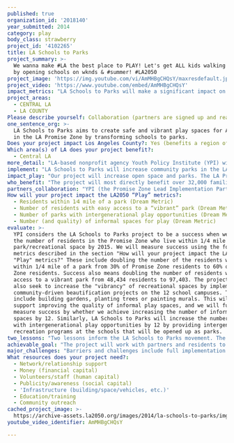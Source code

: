 ```yaml
---
published: true
organization_id: '2018140'
year_submitted: 2014
category: play
body_class: strawberry
project_id: '4102265'
title: LA Schools to Parks
project_summary: >-
  We wanna make #LA the best place to PLAY! Let's get ALL kids walking to parks
  by opening schools on wknds & #summer! #LA2050 
project_image: 'https://img.youtube.com/vi/AmMHBgCHQsY/maxresdefault.jpg'
project_video: 'https://www.youtube.com/embed/AmMHBgCHQsY'
impact_metrics: "LA Schools to Parks will make a significant impact on four of the above metrics, helping to move the needle on providing Angelenos with safe, vibrant spaces for recreation. We will work with schools to open up their campuses on the weekends and during summer to serve as additional recreational park spaces.\r\n\r\nLA Schools to Parks will increase the number of residents within 1/4 mile of a park from the current number of 48,434 residents (30% of Promise Zone residents) to 97,403 (60% of Promise Zone residents). This more than doubles the number of residents who live within 1/4 mile of a park by 2015. We consider 1/4 mile to be easy access to a vibrant park, so LA Schools to Parks will impact the metric of number of residents with easy access to a vibrant park by increasing it from 48,434 residents to 97,403 residents by 2015. \r\n\r\nLA Schools to Parks will leverage funding and services provided by YPI, LAUSD, and the City of LA's Rec and Parks Departments to increase the number of parks with intergenerational play opportunities. We will impact this metric by increasing the number of parks with such opportunities by 12. YPI's Promise Neighborhood schools already have federal funding to support intergenerational play opportunities by providing staffing, equipment, and services. Intergenerational play opportunities will be designed using Generations United's \"Tried and True: A Guide to Successful Intergenerational Activities at Shared Site Programs.\" Schools near City Rec Centers can leverage staff, equipment, and programs to provide these opportunities as well. And YPI will engage the Promise Zone's 80+ partners to provide intergenerational play opportunities at the remaining schools. \r\n\r\nLA Schools to Parks will impact the metric for number of informal spaces for play by increasing it by 12 spaces in the Promise Zone. In addition to the intergenerational play opportunities the project will offer, the 12 new school/parks will also be open for informal play opportunities for Promise Zone residents.\r\n"
project_areas:
  - CENTRAL LA
  - LA COUNTY
Please describe yourself: Collaboration (partners are signed up and ready to hit the ground running!)
one_sentence_org: >-
  LA Schools to Parks aims to create safe and vibrant play spaces for Angelinos
  in the LA Promise Zone by transforming schools to parks.
Does your project impact Los Angeles County?: Yes (benefits a region of LA County)
Which area(s) of LA does your project benefit?:
  - Central LA
more_detail: "LA-based nonprofit agency Youth Policy Institute (YPI) will create safe and vibrant play spaces for Angelinos. The LA Promise Zone lacks parks and green space. The solution? Leverage partnerships and community involvement to transform public schools into parks, open to residents and families on weekends and the summer. \r\n\r\nPresident Obama designated part of Central LA a \"Promise Zone\" in early 2014, an initiative to revitalize struggling communities. LA's Promise Zone encompasses LA’s densest communities including Hollywood, East Hollywood, Thai Town, Little Armenia, Koreatown, and Pico Union/Westlake. LA Schools to Parks supports Promise Zone goals and one of Mayor Garcetti's top priorities - ensure that all residents can walk to a park.  \r\n"
implement: "LA Schools to Parks will increase community parks in the LA Promise Zone by working with schools to open their outdoor recreation space to the community on weekends and in summer. Currently only 30% of Zone residents live within 1/4 mile walk to a park. The goal of LA Schools to Parks is to double this within one year, so that 60% of residents live within 1/4 mile walk to a park and can enjoy recreation, exercise and play. \r\n\r\nOur project will open schools on weekends and in the summer for residents, while offering recreation programs in the parks through partnerships with community groups, the City of LA Recreation and Parks, and LAUSD. Our analysis of existing parks in the Promise Zone shows that transforming just 12 schools into parks would double the percentage of residents within 1/4 mile of a park to 60% of residents. To accomplish this, we partner with residents and school leaders in neighborhood visioning sessions in the first six months of the grant to finalize school locations and identify recreation and play activities that should be offered at each park. Then we will solidify agreements with the District and schools, recruit partners to offer activities and open the parks for public use.\r\n\r\nLA Schools to Parks is part of both the Promise Zone and the Promise Neighborhood, which is exciting because these programs will bring existing fitness/recreation activities and coordination with broader neighborhood revitalization efforts in this community. \r\nIn January 2014 President Obama announced that Los Angeles had received one of only five Promise Zone designations, with the goal of revitalizing high-poverty communities through potential tax incentives and receiving extra points on federal grant applications for funding. The LA Promise Zone has over 80 public and private partners, with YPI as the Lead Implementation Partner.  YPI is also Lead Agency for the LA Promise Neighborhood (LAPN) in the Hollywood area of the Zone. LAPN in Hollywood is working with seven schools to provide a continuum of cradle to college and career services to help students graduate high school college and career ready. Four of these campuses are strong candidates for transforming into weekend/summer parks, as YPI's existing funding will provide recreation activities at these times. All of these resources will help us achieve our goal of opening up 12 more parks and helping LA residents to be healthy and play in safe spaces. \r\n"
impact_play: "Our project will increase open space and parks. The LA Promise Zone in Central Los Angeles is one of the densest communities in the City, but has little green space and few options for play. Over 70% of Zone residents do not live within 1/4 mile of a park. Los Angeles is the most “park poor” of major cities in the United States. While Los Angeles has 9.1 acres of park per 1,000 residents (compared to 4.6 acres per 1,000 for New York), parks are less equitably distributed in LA. The vast majority of children in New York (91%) and Boston (97%) live within walking distance of a park, compared to only 33% in LA (The Trust for Public Land, No Place to Play, 2004). The LA Promise Zone has even fewer park spaces, with only 30% of residents living within walking distance of a park, demonstrating a great need for additional parks and recreation spaces that will help make LA the best place to play today.\r\n\r\nLA Schools to Parks will address this by opening up more recreational spaces within walking distance of residents for play, recreation, and community involvement. LA Mayor Eric Garcetti has a goal that every resident should be able to walk to a park. Given the lack of affordable properties in central LA, YPI offers a feasible way to accomplish this goal - opening school playgrounds on the weekends and during the summer, rather than trying to develop and open expensive new parks. LA Schools to Parks will work to double the number of residents within walking distance of a recreational space and park by 2015. In addition, LA Schools to Parks will fundraise and work with schools long term to convert any concrete recreational spaces into increased green space.\r\n\r\nBy 2050, the City of Los Angeles will be able to leverage the success of LA Schools to Parks to meet Mayor Garcetti’s goal. The Promise Zone, with its partnerships, defined collaborative structure, and ongoing initiatives, offers the ideal laboratory to implement LA Schools to Parks. The success here will provide the springboard needed to extend this model of cooperation and grassroots change to the entire City, so that by 2050, over 90% of residents will be within walking distance to a park, and Los Angeles will be known among large cities for its extensive -- and equitable -- reach of open space and parks.\r\n"
who_benefit: "The project will most directly benefit over 32,000 families currently living in the Promise Zone, the majority of whom lack access to parks and open space within walking distance. 70% of Promise Zone residents (113,082) do not live within 1/4 mile of a park, which reflects the inequitable distribution of parks and open space in the City of Los Angeles. These residents are expected to use the new parks and will most directly benefit from the project.\r\n\r\nThe Promise Zone in Central Los Angeles is home to 161,516 residents. These residents are the direct beneficiaries of the LA Schools to Parks project. Promise Zone residents experience high levels of need and are very diverse, as demonstrated by the following characteristics. \r\n\r\n19.5% are youth under the age of 18, and 6.2% are under the age of 5. \r\n\r\n71% are between 18-64 years of age, and 9.6% are senior citizens age 65 and older. \r\n\r\n57.7% are Hispanic, with the remainder classified as White, Asian, and African American. \r\n\r\nA significant percentage of residents who will benefit from the new parks are low income. 34.9% are below the poverty line, a much higher percentage than for Los Angeles as a whole (20.2%). 72.8% of households in the Promise Zone make less than $50,000 per year (compared to 42% of households in California). (American Community Survey (ACS) 2007-11 and 2008-12).\r\n\r\nCritically, only 7.6% of housing in the Promise Zone are single family homes, while 90.3% are apartment complexes that typically lack a backyard for play or recreation (compared to 28.3% of all California housing being apartments) (ACS 2008-12). The need for parks and open space is particularly critical for families in the Promise Zone, which, as discussed earlier, live in one of the densest communities in Los Angeles. Moreover, this part of LA is located at a significant distance from most of the larger park systems that Los Angeles has to offer, such as the Santa Monica Mountains National Recreation Area or Angeles National Forest.\r\n"
partners_collaboration: "YPI (the Promise Zone Lead Implementation Partner and Lead Agency for the LA Promise Neighborhood) works with the City of Los Angeles, the Lead Agency for the Promise Zone and a confirmed partner. The City of LA will leverage services provided by LA Recreation and Parks for newly created parks, including arts and sports offered at Recreation Centers, Summer Night Lights (a program that provides after-dark recreational and jobs for youth in City parks during summer), and intergenerational programs.\r\n\r\nThe LA Unified School District is a partner and working with the City and YPI to transform Promise Zone schools into full-fledged community schools to support academic achievement and family stability. They have worked with People for Parks to establish a Memorandum of Understanding to streamline creation of new parks at schools, while the LAUSD School Police will partner to support safety in the parks.\r\n\r\nPeople for Parks LA is a partner and works to create Community-School Parks that offer open space and grass with recreational activities in LAUSD schools. They offer a grassroots incubator training program and a Fast Track Permit Process with the school district.\r\n\r\nThe Trust for Public Land is committed to support YPI and the City while building on similar programs like the NYC Schoolyards to Playgrounds Initiative, which has designed and built over 180 green playgrounds since 1996. The Trust for Public Land is a founding partner in the Promise Zone and works to lead park and open space development in the Zone. \r\n\r\nThree major factors critical to success include involvement and buy-in of residents. Without this, this project cannot and will not happen. They will participate through neighborhood visioning, incubator training, and volunteering to ensure that parks are great locations for fun and play. Secondly, involvement of partners is vital. Without effective buy-in of the City of LA and the Recreation and Parks Department, and the support of LAUSD and schools, the project will not succeed. Finally, best practices offered by YPI and partners in opening schools as public parks and in providing collaborative services for residents are critical- this includes experience YPI has in building community involvement, experience People for Parks has in opening schools and parks, and components already in place to make this happen- Fast Track permitting, approval procedures, and services provided by the City in the Recreation and Parks Department.\r\n"
How will your project impact the LA2050 “Play” metrics?:
  - Residents within 1⁄4 mile of a park (Dream Metric)
  - Number of residents with easy access to a “vibrant” park (Dream Metric)
  - Number of parks with intergenerational play opportunities (Dream Metric)
  - Number (and quality) of informal spaces for play (Dream Metric)
evaluate: >-
  YPI considers the LA Schools to Parks project to be a success when we double
  the number of residents in the Promise Zone who live within 1/4 mile of a
  park/recreational space by 2015. We will measure success using the four
  metrics described in the section "How will your project impact the LA 2050
  "Play" metrics?" These include doubling the number of the residents who live
  within 1/4 mile of a park from 30% of Promise Zone residents to 60% of Promise
  Zone residents. Success also means doubling the number of residents with easy
  access to a vibrant park from 48,434 residents to 97,403. The project will
  also seek to increase the "vibrancy" of recreational spaces by implementing
  community-driven beautification projects on the 12 school campuses. These may
  include building gardens, planting trees or painting murals. This will also
  support improving the quality of informal play spaces, and we will further
  measure success by whether we achieve increasing the number of informal play
  spaces by 12. Similarly, LA Schools to Parks will increase the number of parks
  with intergenerational play opportunities by 12 by providing intergenerational
  recreation programs at the schools that will be opened up as parks.
two_lessons: "Two lessons inform the LA Schools to Parks movement. The first is the critical importance of collaboration and partnerships to make projects of this type succeed. The recruitment and involvement of stakeholders are a vital part of defining and examining available options and services when developing parks and resources implemented through a neighborhood visioning process. In this way, the new parks will reflect needs and interests of residents and the neighborhood which will contribute to their long-term sustainability. Each school transformed into a park needs to engender strong support from the community. The best way to do this is to make sure that residents take a leading role in the design and implementation of services and programs. YPI and partners such as People for Parks have strong experience in working with residents to reflect bottom up change. In Promise Neighborhoods planning, for example, YPI worked with residents to define needed services through 3,444 completed surveys, 29 focus groups, 27 work groups, and 22 asset mapping walks, while People for Parks has successfully opened three LAUSD schools as community parks to date.\r\n\r\nThe second critical lesson is to look for solutions in the materials and services already available. The lack of parks and open space within Los Angeles and the Promise Zone in particular reflects urban realities that have seen the densest communities of the city- those that have also the highest concentration of children- become communities with the least number of parks and green spaces. Putting brand new parks in these communities is a challenging endeavor due to lack of available space and the high cost of purchasing land. YPI and the Promise Zone have addressed this in two ways. We are working with the community to use existing open space in public areas that is available and can be used- in the schools. These locations are often considered the safest in their neighborhoods, and are well known to residents. In the second, the City of Los Angeles is working in the Zone with partners such as the Trust for Public Land to establish ‘pocket parks’ in parts of the Promise Zone (particularly in the northeast) that lack schools that can become parks. In this way, the Promise Zone seeks to further expand the LA2050 metric of residents living within a ¼ of a mile from a park.\r\n"
achievable_goal: "The project will work with partners and residents to move the number of residents within 1/4 mile from a park from its current 30% to 60%. The first six months will be a planning phase to select and open target schools. A strong component will be consideration of LA Promise Neighborhood schools as potential sites, given multiple programs and services already offered at schools and their status as \"Full-Service Community Schools\" with existing YPI staff to support park services.\r\n\r\nLA Schools to Parks will use Promotoras (trusted community residents) to lead ten community visioning workshops and selection of 12 schools in the Zone. Community workshops and visioning sessions offered at schools will present mapping and data of existing parks and open space. This will demonstrate options and selection criteria to pick schools that are within walking distance of the largest number of residents. Consideration will include the fact that existing parks lie on or outside the boundaries of the Zone, leaving interior portions of the Zone most in need of parks.\r\n\r\nWorkshops and visioning sessions will include asset mapping walks around schools, presentations by school staff, as well as City of LA Recreation and Parks staff regarding programs to be offered at new parks. Residents and staff will work to define needs of each park: what informal areas can be open to the public? How can we develop formal parks with structured play and intergenerational activities with a partnership with City of LA Recreation and Parks? What beautification and community service activities can be provided? Promotoras working with the project manager will guide residents through data and obtain feedback. At the same time, YPI and People for Parks will work with LAUSD in the Fast Track Permit Process to add selected schools to the existing MOU already established with the school district.\r\n\r\nIn the second six months, schools selected in the visioning process will be open and publicized. Schools will be opened as parks first on Saturdays, and then extending to Sundays and summers. YPI and partners will work with the District to handle logistical requirements related to operation of public parks, and provide additional private support for maintenance. The project manager will coordinate with local City of LA Recreation Centers to provide structured activities and recreational opportunities on selected parks, and lead beautification and community services provided by volunteers at all sites.\r\n"
major_challenges: "Barriers and challenges include full implementation and maintenance of services at each school to ensure growing park use. This will require funding to cover custodial services to ensure school campuses remain clean and usable during both school and park hours. Additional support is needed at structured parks to provide formal programs and intergenerational activities. YPI will seek support from private funders for this. This is particularly important when implementing structural changes to schools that become parks, such as turning pavement and concrete into grass fields for recreational use. Funding sources locally and broadly to be solicited include City of LA Neighborhood Councils, the 50 Parks Initiative, Safe Routes and community development funds, school district bond measures and the LAUSD SEEDS program, as well as federal funding for which the LA Promise Zone will use its designation to receive preference.\r\n\r\nAnother challenge will be safety in parks. Crime in the LA Promise Zone is high (according to U.S. Census data, in 2012 the Zone’s violent crime rate was 1.49 times the Citywide rate) and it is vital that residents and families using parks feel safe. This concern is supported by our use of public schools as parks, as schools are often seen by residents as an island of safety in neighborhoods. YPI will coordinate efforts and oversight of parks working with the LAUSD School Police. YPI and partners will build upon ongoing efforts and public safety efforts in the other initiatives led by YPI in this community and incorporate efforts such as an enhanced Safe Passages program led by parent volunteers at each school and increased programming led by partners such as the Police Activities League (PAL) at new parks. As well, YPI will seek out additional ongoing funding for security at each park.\r\n\r\nSuccessful implementation will require collaboration of YPI and partners working with residents. YPI will leverage its own experience as well as the experience of People for Parks and the Trust for Public Land in opening numerous schools in Los Angeles and nationwide as parks. Elements such as the Community School Parks Incubator program, the Fast Track Permit Process, the community visioning process, and the partner forums and responsibilities established in the LA Promise Zone and LA Promise Neighborhood through MOUs and will greatly speed implementation of LA Schools to Parks.\r\n"
What resources does your project need?:
  - Network/relationship support
  - Money (financial capital)
  - Volunteers/staff (human capital)
  - Publicity/awareness (social capital)
  - 'Infrastructure (building/space/vehicles, etc.)'
  - Education/training
  - Community outreach
cached_project_image: >-
  https://archive-assets.la2050.org/images/2014/la-schools-to-parks/img.youtube.com/vi/AmMHBgCHQsY/maxresdefault.jpg
youtube_video_identifier: AmMHBgCHQsY

---
```

